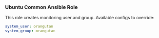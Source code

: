 ### Ubuntu Common Ansible Role

This role creates monitoring user and group. Available configs to override:

```yaml
system_user: orangutan
system_group: orangutan
```
